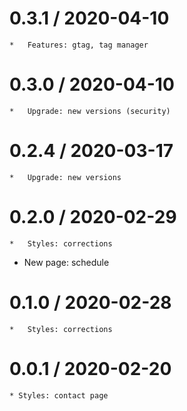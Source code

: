 0.3.1 / 2020-04-10
==================

	*	Features: gtag, tag manager

0.3.0 / 2020-04-10
==================

	*	Upgrade: new versions (security)


0.2.4 / 2020-03-17
==================

	*	Upgrade: new versions

0.2.0 / 2020-02-29
==================

	*	Styles: corrections
  * New page: schedule


0.1.0 / 2020-02-28
==================

	*	Styles: corrections

0.0.1 / 2020-02-20
==================

	* Styles: contact page
